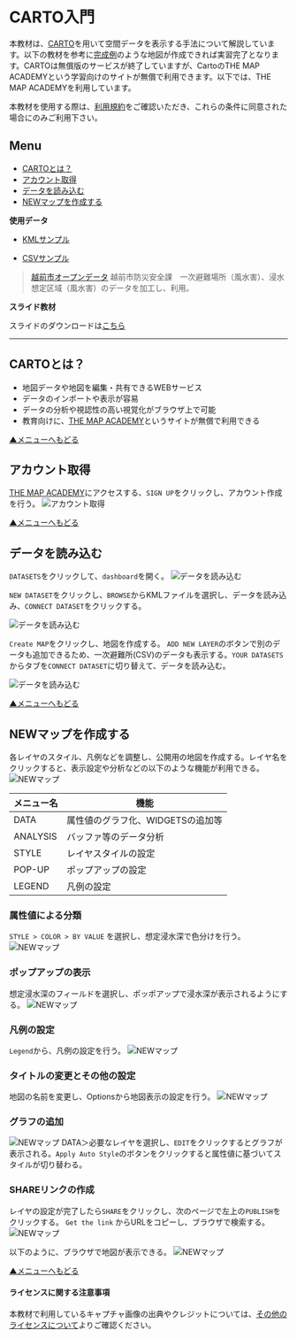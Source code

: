 # CARTO入門
本教材は、[CARTO]を用いて空間データを表示する手法について解説しています。以下の教材を参考に[完成例](https://sagara1020.carto.com/builder/5d219b3c-08ac-411a-9e57-3f762075046c/embed)のような地図が作成できれば実習完了となります。CARTOは無償版のサービスが終了していますが、CartoのTHE MAP ACADEMYという学習向けのサイトが無償で利用できます。以下では、THE MAP ACADEMYを利用しています。

本教材を使用する際は、[利用規約]をご確認いただき、これらの条件に同意された場合にのみご利用下さい。

[利用規約]:../../../../../master/利用規約.md

**Menu**
------
* [CARTOとは？](#CARTOとは？)
* [アカウント取得](#アカウント取得)
* [データを読み込む](#データを読み込む)
* [NEWマップを作成する](#NEWマップを作成する)


**使用データ**

* [KMLサンプル](https://raw.githubusercontent.com/gis-oer/datasets/master/vector/kml/cesium/flood_assumed_area.kml)

* [CSVサンプル](https://raw.githubusercontent.com/gis-oer/datasets/master/text/carto/refuge.csv)

> [越前市オープンデータ] 越前市防災安全課　一次避難場所（風水害）、浸水想定区域（風水害）のデータを加工し、利用。

[越前市オープンデータ]:http://www.city.echizen.lg.jp/office/010/021/open-data-echizen.html

**スライド教材**

スライドのダウンロードは[こちら](../../../../../raw/master/GISオープン教材/インターネットの活用に関する教材/Carto/Carto.pptx)

--------

## CARTOとは？

- 地図データや地図を編集・共有できるWEBサービス
- データのインポートや表示が容易
- データの分析や視認性の高い視覚化がブラウザ上で可能
- 教育向けに、[THE MAP ACADEMY]というサイトが無償で利用できる

[▲メニューへもどる]

## アカウント取得
[THE MAP ACADEMY]にアクセスする、`SIGN UP`をクリックし、アカウント作成を行う。
![アカウント取得](pic/cartopic_1.png)

[▲メニューへもどる]

## データを読み込む
`DATASETS`をクリックして、`dashboard`を開く。
![データを読み込む](pic/cartopic_2.png)

`NEW DATASET`をクリックし、`BROWSE`からKMLファイルを選択し、データを読み込み、`CONNECT DATASET`をクリックする。

![データを読み込む](pic/cartopic_3.png)

`Create MAP`をクリックし、地図を作成する。
`ADD NEW LAYER`のボタンで別のデータも追加できるため、一次避難所(CSV)のデータも表示する。`YOUR DATASETS`からタブを`CONNECT DATASET`に切り替えて、データを読み込む。

![データを読み込む](pic/cartopic_4.png)

[▲メニューへもどる]

## <a name="NEWマップを作成する"></a>NEWマップを作成する

各レイヤのスタイル、凡例などを調整し、公開用の地図を作成する。レイヤ名をクリックすると、表示設定や分析などの以下のような機能が利用できる。
![NEWマップ](pic/cartopic_7.png)

|メニュー名|機能|
|---|---|
|DATA|属性値のグラフ化、WIDGETSの追加等|
|ANALYSIS|バッファ等のデータ分析|
|STYLE|レイヤスタイルの設定|
|POP-UP|ポップアップの設定|
|LEGEND|凡例の設定|

### 属性値による分類
`STYLE > COLOR > BY VALUE` を選択し、想定浸水深で色分けを行う。
![NEWマップ](pic/cartopic_8.png)

### ポップアップの表示
想定浸水深のフィールドを選択し、ポッポアップで浸水深が表示されるようにする。
![NEWマップ](pic/cartopic_9.png)

### 凡例の設定
`Legend`から、凡例の設定を行う。
![NEWマップ](pic/cartopic_10.png)

### タイトルの変更とその他の設定
地図の名前を変更し、Optionsから地図表示の設定を行う。
![NEWマップ](pic/cartopic_13.png)

### グラフの追加
![NEWマップ](pic/cartopic_11.png)
DATA＞必要なレイヤを選択し、`EDIT`をクリックするとグラフが表示される。`Apply Auto Style`のボタンをクリックすると属性値に基づいてスタイルが切り替わる。

### SHAREリンクの作成
レイヤの設定が完了したら`SHARE`をクリックし、次のページで左上の`PUBLISH`をクリックする。
`Get the link` からURLをコピーし、ブラウザで検索する。
![NEWマップ](pic/cartopic_15.png)

以下のように、ブラウザで地図が表示できる。
![NEWマップ](pic/cartopic_16.png)



[▲メニューへもどる]

#### ライセンスに関する注意事項
本教材で利用しているキャプチャ画像の出典やクレジットについては、[その他のライセンスについて]よりご確認ください。

[その他のライセンスについて]:../../その他のライセンスについて.md
[▲メニューへもどる]:Carto.md#menu
[CARTO]:https://carto.com
[THE MAP ACADEMY]:https://carto.com/academy/

